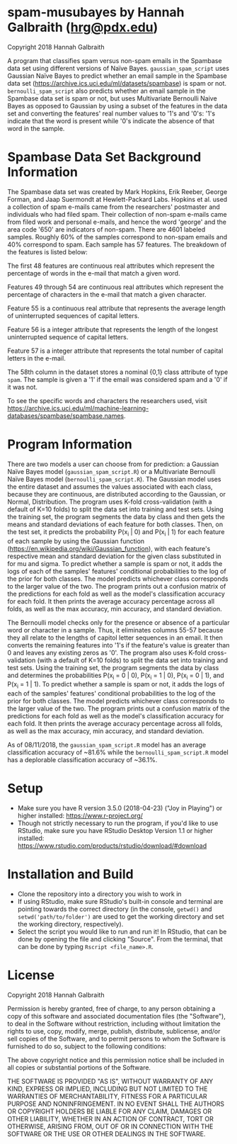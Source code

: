 # spam-musubayes by Hannah Galbraith (hrg@pdx.edu)
Copyright 2018 Hannah Galbraith

A program that classifies spam versus non-spam emails in the Spambase data set using different versions of Naïve Bayes. `gaussian_spam_script` uses Gaussian Naïve Bayes to predict whether an email sample in the Spambase data set (https://archive.ics.uci.edu/ml/datasets/spambase) is spam or not. `bernoulli_spam_script` also predicts whether an email sample in the Spambase data set is spam or not, but uses Multivariate Bernoulli Naive Bayes as opposed to Gaussian by using a subset of the features in the data set and converting the features' real number values to '1's and '0's: '1's indicate that the word is present while '0's indicate the absence of that word in the sample.

# Spambase Data Set Background Information
The Spambase data set was created by Mark Hopkins, Erik Reeber, George Forman, and Jaap Suermondt at Hewlett-Packard Labs. Hopkins et al. used a collection of spam e-mails came from the researchers' postmaster and individuals who had filed spam. Their collection of non-spam e-mails came from filed work and personal e-mails, and hence the word 'george' and the area code '650' are indicators of non-spam. There are 4601 labeled samples. Roughly 60% of the samples correspond to non-spam emails and 40% correspond to spam. Each sample has 57 features. The breakdown of the features is listed below:

The first 48 features are continuous real attributes which represent the percentage of words in the e-mail that match a given word. 

Features 49 through 54 are continuous real attributes which represent the percentage of characters in the e-mail that match a given character. 

Feature 55 is a continuous real attribute that represents the average length of uninterrupted sequences of capital letters. 

Feature 56 is a integer attribute that represents the length of the longest uninterrupted sequence of capital letters. 

Feature 57 is a integer attribute that represents the total number of capital letters in the e-mail. 

The 58th column in the dataset stores a nominal {0,1} class attribute of type `spam`. The sample is given a '1' if the email was considered spam and a '0' if it was not.

To see the specific words and characters the researchers used, visit https://archive.ics.uci.edu/ml/machine-learning-databases/spambase/spambase.names.

# Program Information
There are two models a user can choose from for prediction: a Gaussian Naïve Bayes model (`gaussian_spam_script.R`) or a Multivariate Bernoulli Naïve Bayes model (`bernoulli_spam_script.R`). The Gaussian model uses the entire dataset and assumes the values associated with each class, because they are continuous, are distributed according to the Gaussian, or Normal, Distribution. The program uses K-fold cross-validation (with a default of K=10 folds) to split the data set into training and test sets. Using the training set, the program segments the data by class and then gets the means and standard deviations of each feature for both classes. Then, on the test set, it predicts the probability P(x<sub>i</sub> | 0) and P(x<sub>i</sub> | 1) for each feature of each sample by using the Gaussian function (https://en.wikipedia.org/wiki/Gaussian_function), with each feature's respective mean and standard deviation for the given class substituted in for mu and sigma. To predict whether a sample is spam or not, it adds the logs of each of the samples' features' conditional probabilities to the log of the prior for both classes. The model predicts whichever class corresponds to the larger value of the two. The program prints out a confusion matrix of the predictions for each fold as well as the model's classification accuracy for each fold. It then prints the average accuracy percentage across all folds, as well as the max accuracy, min accuracy, and standard deviation.

The Bernoulli model checks only for the presence or absence of a particular word or character in a sample. Thus, it eliminates columns 55-57 because they all relate to the lengths of capitol letter sequences in an email. It then converts the remaining features into '1's if the feature's value is greater than 0 and leaves any existing zeros as '0'. The program also uses K-fold cross-validation (with a default of K=10 folds) to split the data set into training and test sets. Using the training set, the program segments the data by class and determines the probabilities P(x<sub>i</sub> = 0 | 0), P(x<sub>i</sub> = 1 | 0), P(x<sub>i</sub> = 0 | 1), and P(x<sub>i</sub> = 1 | 1). To predict whether a sample is spam or not, it adds the logs of each of the samples' features' conditional probabilities to the log of the prior for both classes. The model predicts whichever class corresponds to the larger value of the two. The program prints out a confusion matrix of the predictions for each fold as well as the model's classification accuracy for each fold. It then prints the average accuracy percentage across all folds, as well as the max accuracy, min accuracy, and standard deviation.

As of 08/11/2018, the `gaussian_spam_script.R` model has an average classification accuracy of ~81.6% while the `bernoulli_spam_script.R` model has a deplorable classification accuracy of ~36.1%.

# Setup
* Make sure you have R version 3.5.0 (2018-04-23) ("Joy in Playing") or higher installed: https://www.r-project.org/
* Though not strictly necessary to run the program, if you'd like to use RStudio, make sure you have RStudio Desktop Version 1.1 or higher installed: https://www.rstudio.com/products/rstudio/download/#download

# Installation and Build
* Clone the repository into a directory you wish to work in
* If using RStudio, make sure RStudio's built-in console and terminal are pointing towards the correct directory (in the console, `getwd()` and `setwd('path/to/folder')` are used to get the working directory and set the working directory, respectively).
* Select the script you would like to run and run it! In RStudio, that can be done by opening the file and clicking "Source". From the terminal, that can be done by typing `Rscript <file_name>.R`.

# License
Copyright 2018 Hannah Galbraith

Permission is hereby granted, free of charge, to any person obtaining a copy of this software and associated documentation files (the "Software"), to deal in the Software without restriction, including without limitation the rights to use, copy, modify, merge, publish, distribute, sublicense, and/or sell copies of the Software, and to permit persons to whom the Software is furnished to do so, subject to the following conditions:

The above copyright notice and this permission notice shall be included in all copies or substantial portions of the Software.

THE SOFTWARE IS PROVIDED "AS IS", WITHOUT WARRANTY OF ANY KIND, EXPRESS OR IMPLIED, INCLUDING BUT NOT LIMITED TO THE WARRANTIES OF MERCHANTABILITY, FITNESS FOR A PARTICULAR PURPOSE AND NONINFRINGEMENT. IN NO EVENT SHALL THE AUTHORS OR COPYRIGHT HOLDERS BE LIABLE FOR ANY CLAIM, DAMAGES OR OTHER LIABILITY, WHETHER IN AN ACTION OF CONTRACT, TORT OR OTHERWISE, ARISING FROM, OUT OF OR IN CONNECTION WITH THE SOFTWARE OR THE USE OR OTHER DEALINGS IN THE SOFTWARE.


